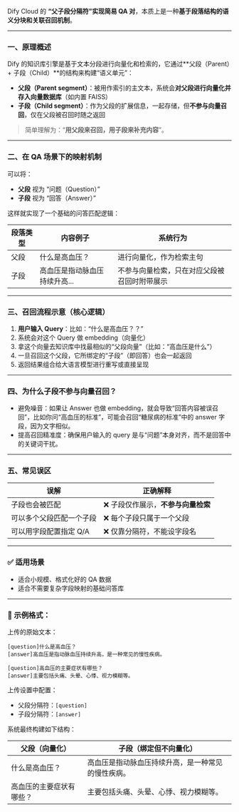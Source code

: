 Dify Cloud 的 **“父子段分隔符”实现简易 QA 对**，本质上是一种**基于段落结构的语义分块和关联召回机制**。

---

### 一、原理概述

Dify 的知识库引擎是基于文本分段进行向量化和检索的，它通过\*\*父段（Parent）+ 子段（Child）\*\*的结构来构建“语义单元”：

* **父段（Parent segment）**：被用作索引的主文本，系统会**对父段进行向量化并存入向量数据库**（如内置 FAISS）
* **子段（Child segment）**：作为父段的扩展信息，一起存储，但**不参与向量召回**，仅在父段被召回时随之返回

> 简单理解为：“**用父段来召回，用子段来补充内容**”。

---

### 二、在 QA 场景下的映射机制

可以将：

* **父段** 视为 “问题（Question）”
* **子段** 视为 “回答（Answer）”

这样就实现了一个基础的问答匹配逻辑：

| 段落类型 | 内容例子             | 系统行为                   |
| ---- | ---------------- | ---------------------- |
| 父段   | 什么是高血压？          | 进行向量化，作为检索主句           |
| 子段   | 高血压是指动脉血压持续升高... | 不参与向量检索，只在对应父段被召回时附带展示 |

---

### 三、召回流程示意（核心逻辑）

1. **用户输入 Query**：比如：“什么是高血压？？”
2. 系统会对这个 Query 做 embedding（向量化）
3. 拿这个向量去知识库中找最相似的“父段向量”（比如：“高血压是什么”）
4. 一旦召回这个父段，它所绑定的“子段”（即回答）也会一起返回
5. 返回结果组合给大语言模型进行重写或直接呈现

---

### 四、为什么子段不参与向量召回？

* 避免噪音：如果让 Answer 也做 embedding，就会导致“回答内容被误召回”，比如你问“高血压的标准”，可能会召回“糖尿病的标准”中的 answer 字段，因为文字相似。
* 提高召回精准度：确保用户输入的 query 是与“问题”本身对齐，而不是回答中的关键词干扰。

---

### 五、常见误区

| 误解            | 正确解释                 |
| ------------- | -------------------- |
| 子段也会被匹配       | ❌ 子段仅作展示，**不参与向量检索** |
| 可以多个父段匹配一个子段  | ❌ 每个子段只属于一个父段        |
| 可以用字段配置指定 Q/A | ❌ 仅靠分隔符，不能设字段名       |

---

### ✅ 适用场景

* 适合小规模、格式化好的 QA 数据
* 适合不需要复杂字段映射的基础问答库

---

### 📘 示例格式：

上传的原始文本：

```
[question]什么是高血压？
[answer]高血压是指动脉血压持续升高，是一种常见的慢性疾病。

[question]高血压的主要症状有哪些？
[answer]主要包括头痛、头晕、心悸、视力模糊等。
```

上传设置中配置：

* 父段分隔符：`[question]`
* 子段分隔符：`[answer]`

系统最终构建如下结构：

| 父段（向量化）      | 子段（绑定但不向量化）               |
| ------------ | ------------------------- |
| 什么是高血压？      | 高血压是指动脉血压持续升高，是一种常见的慢性疾病。 |
| 高血压的主要症状有哪些？ | 主要包括头痛、头晕、心悸、视力模糊等。       |



